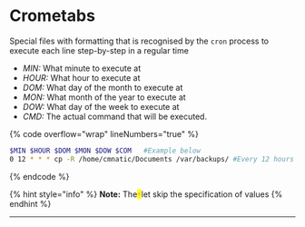 # Crometabs

Special files with formatting that is recognised by the `cron` process to execute each line step-by-step in a regular time

* _MIN:_ What minute to execute at
* _HOUR:_ What hour to execute at
* _DOM:_ What day of the month to execute at
* _MON:_ What month of the year to execute at
* _DOW:_ What day of the week to execute at
* _CMD:_ The actual command that will be executed.

{% code overflow="wrap" lineNumbers="true" %}
```bash
$MIN $HOUR $DOM $MON $DOW $COM   #Example below
0 12 * * * cp -R /home/cmnatic/Documents /var/backups/ #Every 12 hours
```
{% endcode %}

{% hint style="info" %}
**Note:** The<mark style="color:orange;">`*`</mark>let skip the specification of values
{% endhint %}

***

